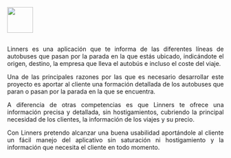 
<img src="https://github.com/user-attachments/assets/93767bea-29b3-4c0a-8d8a-e6cb7bbc2ebd" height=60px>

<h2></h2>
<p align="justify">
  Linners es una aplicación que te informa de las diferentes líneas de autobuses que pasan por la parada en la que estás ubicado, 
  indicándote el origen, destino, la empresa que lleva el autobús e incluso el coste del viaje.
</p>

<p align="justify">
  Una de las principales razones por las que es necesario desarrollar este proyecto es aportar al cliente una formación detallada
  de los autobuses que paran o pasan por la parada en la que se encuentra.
</p>

<p align="justify">
  A diferencia de otras competencias es que Linners te ofrece una información precisa y detallada, sin hostigamientos, cubriendo 
  la principal necesidad de los clientes, la información de los viajes y su precio.
</p>

<p align="justify">
  Con Linners pretendo alcanzar una buena usabilidad aportándole al cliente un fácil manejo del aplicativo sin saturación ni 
  hostigamiento y la información que necesita el cliente en todo momento.
</p>
